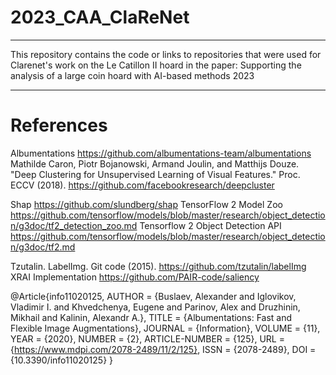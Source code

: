 # 2023_CAA_ClaReNet
----
This repository contains the code or links to repositories that were used for Clarenet's work on the Le Catillon II hoard in the paper: Supporting the analysis of a large coin hoard with AI-based methods 2023

----
# References
Albumentations https://github.com/albumentations-team/albumentations
Mathilde Caron, Piotr Bojanowski, Armand Joulin, and Matthijs Douze. "Deep Clustering for Unsupervised Learning of Visual Features." Proc. ECCV (2018).
https://github.com/facebookresearch/deepcluster

Shap https://github.com/slundberg/shap
TensorFlow 2 Model Zoo https://github.com/tensorflow/models/blob/master/research/object_detection/g3doc/tf2_detection_zoo.md
Tensorflow 2 Object Detection API https://github.com/tensorflow/models/blob/master/research/object_detection/g3doc/tf2.md

Tzutalin. LabelImg. Git code (2015). https://github.com/tzutalin/labelImg
XRAI Implementation https://github.com/PAIR-code/saliency

@Article{info11020125,
    AUTHOR = {Buslaev, Alexander and Iglovikov, Vladimir I. and Khvedchenya, Eugene and Parinov, Alex and Druzhinin, Mikhail and Kalinin, Alexandr A.},
    TITLE = {Albumentations: Fast and Flexible Image Augmentations},
    JOURNAL = {Information},
    VOLUME = {11},
    YEAR = {2020},
    NUMBER = {2},
    ARTICLE-NUMBER = {125},
    URL = {https://www.mdpi.com/2078-2489/11/2/125},
    ISSN = {2078-2489},
    DOI = {10.3390/info11020125}
}
